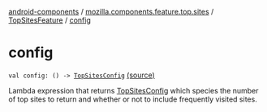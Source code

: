 [android-components](../../index.md) / [mozilla.components.feature.top.sites](../index.md) / [TopSitesFeature](index.md) / [config](./config.md)

# config

`val config: () -> `[`TopSitesConfig`](../-top-sites-config/index.md) [(source)](https://github.com/mozilla-mobile/android-components/blob/master/components/feature/top-sites/src/main/java/mozilla/components/feature/top/sites/TopSitesFeature.kt#L23)

Lambda expression that returns [TopSitesConfig](../-top-sites-config/index.md) which species the number of top
sites to return and whether or not to include frequently visited sites.

